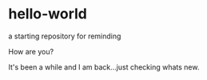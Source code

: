 # hello-world
a starting repository for reminding

How are you?

It's been a while and I am back...just checking whats new.
